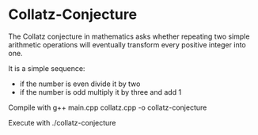 # Collatz-Conjecture
The Collatz conjecture in mathematics asks whether repeating two simple arithmetic operations will eventually transform every positive integer into one.

It is a simple sequence:
* if the number is even divide it by two
* if the number is odd multiply it by three and add 1

Compile with g++ main.cpp collatz.cpp -o collatz-conjecture

Execute with ./collatz-conjecture

